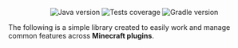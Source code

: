 <p align="center">
    <img src="https://img.shields.io/badge/java-1.8-%23ED8B00" alt="Java version" />
    <img src="https://fulminazzo.it/badge/coverage/fulminazzo/FulmiCommands/jacoco.yml" alt="Tests coverage" />
    <img src="https://fulminazzo.it/badge/gradle/fulminazzo/FulmiCollection" alt="Gradle version" >
</p>

The following is a simple library created to easily work and manage common features across **Minecraft plugins**.
